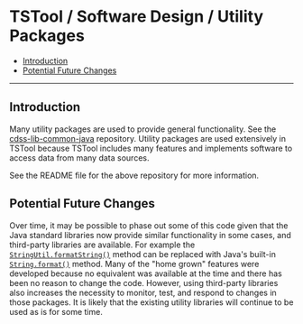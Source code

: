 # TSTool / Software Design / Utility Packages #

*   [Introduction](#introduction)
*   [Potential Future Changes](#potential-future-changes)

------------------

## Introduction ##

Many utility packages are used to provide general functionality.
See the [cdss-lib-common-java](https://github.com/OpenCDSS/cdss-lib-common-java) repository.
Utility packages are used extensively in TSTool because TSTool includes many features
and implements software to access data from many data sources.

See the README file for the above repository for more information.

## Potential Future Changes ##

Over time, it may be possible to phase out some of this code given that the Java standard
libraries now provide similar functionality in some cases,
and third-party libraries are available.
For example the [`StringUtil.formatString()`](https://github.com/OpenCDSS/cdss-lib-common-java/blob/master/src/RTi/Util/String/StringUtil.java)
method can be replaced with Java's
built-in [`String.format()`](https://docs.oracle.com/javase/8/docs/api/java/lang/String.html) method.
Many of the "home grown" features were developed because no equivalent was available
at the time and there has been no reason to change the code.
However, using third-party libraries also increases the necessity to monitor, test, and respond
to changes in those packages.
It is likely that the existing utility libraries will continue to be used as is for some time.
